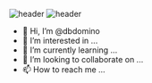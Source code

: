![header](https://capsule-render.vercel.app/api?type=slice)
![header](https://capsule-render.vercel.app/api?type=wave&color=auto&height=300&section=header&text=capsule%20render&fontSize=90)
- 👋 Hi, I’m @dbdomino
- 👀 I’m interested in ...
- 🌱 I’m currently learning ...
- 💞️ I’m looking to collaborate on ...
- 📫 How to reach me ...

<!---
dbdomino/dbdomino is a ✨ special ✨ repository because its `README.md` (this file) appears on your GitHub profile.
You can click the Preview link to take a look at your changes.
--->
